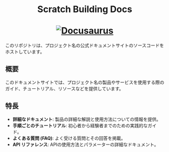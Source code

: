 <div align="center">
  <h1 align="center">
    Scratch Building Docs
    <br />
    <br />
    <a href="https://docusaurus.io">
      <img src="https://docusaurus.io/img/slash-introducing.svg" alt="Docusaurus">
    </a>
  </h1>
</div>

このリポジトリは、プロジェクト名の公式ドキュメントサイトのソースコードをホストしています。

## 概要

このドキュメントサイトでは、プロジェクト名の製品やサービスを使用する際のガイド、チュートリアル、リソースなどを提供しています。

## 特長

- **詳細なドキュメント**: 製品の詳細な解説と使用方法についての情報を提供。
- **手順ごとのチュートリアル**: 初心者から経験者までのための実践的なガイド。
- **よくある質問 (FAQ)**: よく受ける質問とその回答を掲載。
- **API リファレンス**: APIの使用方法とパラメーターの詳細なドキュメント。